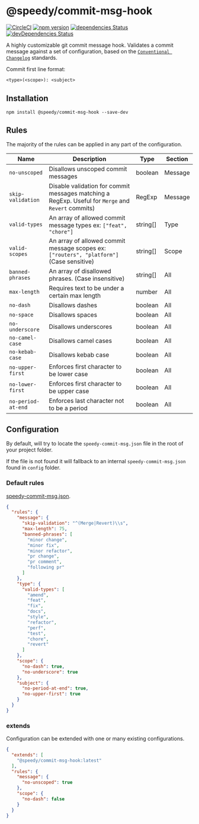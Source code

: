 # @speedy/commit-msg-hook
[![CircleCI](https://circleci.com/gh/alan-agius4/speedy-commit-msg-hook.svg?style=shield)](https://circleci.com/gh/alan-agius4/speedy-commit-msg-hook)
[![npm version](https://img.shields.io/npm/v/@speedy/commit-msg-hook.svg)](https://www.npmjs.com/package/@speedy/commit-msg-hook)
[![dependencies Status](https://david-dm.org/alan-agius4/speedy-commit-msg-hook/status.svg)](https://david-dm.org/alan-agius4/speedy-commit-msg-hook)
[![devDependencies Status](https://david-dm.org/alan-agius4/speedy-commit-msg-hook/dev-status.svg)](https://david-dm.org/alan-agius4/speedy-commit-msg-hook?type=dev)

A highly customizable git commit message hook. Validates a commit message against a set of configuration, based on the [`Conventional Changelog`](https://github.com/conventional-changelog/conventional-changelog) standards. 

Commit first line format:
```txt
<type>(<scope>): <subject>
```

## Installation

```
npm install @speedy/commit-msg-hook --save-dev
```

## Rules

The majority of the rules can be applied in any part of the configuration.

| Name               | Description                                                                                            | Type     | Section |
|--------------------|--------------------------------------------------------------------------------------------------------|----------|---------|
| `no-unscoped`      | Disallows unscoped commit messages                                                                     | boolean  | Message |
| `skip-validation`  | Disable validation for commit messages matching a RegExp. Useful for `Merge` and `Revert` commits)     | RegExp   | Message |
| `valid-types`      | An array of allowed commit message types ex: `["feat", "chore"]`                                       | string[] | Type    |
| `valid-scopes`     | An array of allowed commit message scopes ex: `["routers", "platform"]` (Case sensitive)               | string[] | Scope   |
| `banned-phrases`   | An array of disallowed phrases. (Case insensitive)                                                     | string[] | All     |
| `max-length`       | Requires text to be under a certain max length                                                         | number   | All     |
| `no-dash`          | Disallows dashes                                                                                       | boolean  | All     |
| `no-space`         | Disallows spaces                                                                                       | boolean  | All     |
| `no-underscore`    | Disallows underscores                                                                                  | boolean  | All     |
| `no-camel-case`    | Disallows camel cases                                                                                  | boolean  | All     |
| `no-kebab-case`    | Disallows kebab case                                                                                   | boolean  | All     |
| `no-upper-first`   | Enforces first character to be lower case                                                              | boolean  | All     |
| `no-lower-first`   | Enforces first character to be upper case                                                              | boolean  | All     |
| `no-period-at-end` | Enforces last character not to be a period                                                             | boolean  | All     |

## Configuration

By default, will try to locate the `speedy-commit-msg.json` file in the root of your project folder.

If the file is not found it will fallback to an internal `speedy-commit-msg.json` found in `config` folder.

### Default rules

[speedy-commit-msg.json](https://github.com/alan-agius4/speedy-commit-msg-hook/blob/master/config/speedy-commit-msg.json).

```json
{
  "rules": {
    "message": {
      "skip-validation": "^(Merge|Revert)\\s",
      "max-length": 75,
      "banned-phrases": [
        "minor change",
        "minor fix",
        "minor refactor",
        "pr change",
        "pr comment",
        "following pr"
      ]
    },
    "type": {
      "valid-types": [
        "amend",
        "feat",
        "fix",
        "docs",
        "style",
        "refactor",
        "perf",
        "test",
        "chore",
        "revert"
      ]
    },
    "scope": {
      "no-dash": true,
      "no-underscore": true
    },
    "subject": {
      "no-period-at-end": true,
      "no-upper-first": true
    }
  }
}
```

### extends
Configuration can be extended with one or many existing configurations.

```json
{
  "extends": [
    "@speedy/commit-msg-hook:latest"
  ],
  "rules": {
    "message": {
      "no-unscoped": true
    },
    "scope": {
      "no-dash": false
    }
  }
}
```
